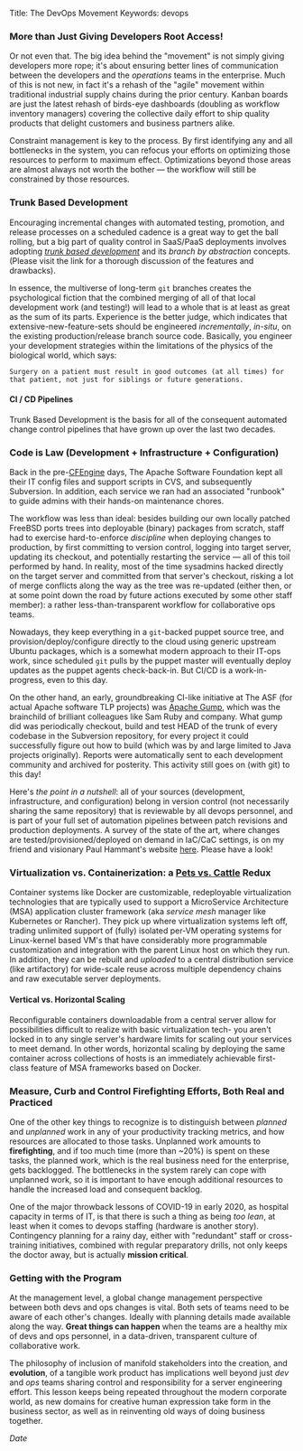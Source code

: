 Title: The DevOps Movement
Keywords: devops

### More than Just Giving Developers Root Access!

Or not even that.  The big idea behind the "movement" is not simply giving developers
more rope; it's about ensuring better lines of communication between the developers
and the *operations* teams in the enterprise.  Much of this is not new, in fact it's a
rehash of the "agile" movement within traditional industrial supply chains
during the prior century.  Kanban boards are just the latest rehash of birds-eye
dashboards (doubling as workflow inventory managers) covering the collective daily effort to
ship quality products that delight customers and business partners alike.

Constraint management is key to the process.  By first identifying any and
all bottlenecks in the system, you can refocus your efforts on optimizing
those resources to perform to maximum effect.  Optimizations beyond those
areas are almost always not worth the bother &mdash; the workflow will still be
constrained by those resources.

### Trunk Based Development

Encouraging incremental changes with automated testing, promotion, and release processes
on a scheduled cadence is a great way to get the ball rolling, but a big part
of quality control in SaaS/PaaS deployments involves adopting
*[trunk based development](https://trunkbaseddevelopment.com)*
and its *branch by abstraction* concepts.  (Please visit the link for a thorough
discussion of the features and drawbacks).

In essence, the multiverse of long-term `git` branches creates the psychological fiction
that the combined merging of all of that local development work (and testing!) will lead
to a whole that is at least as great as the sum of its parts.  Experience is the better judge,
which indicates that extensive-new-feature-sets should be engineered *incrementally*, *in-situ*,
on the existing production/release branch source code.  Basically, you engineer your
development strategies within the limitations of the physics of the biological world, which says:

    Surgery on a patient must result in good outcomes (at all times) for
    that patient, not just for siblings or future generations.

#### CI / CD Pipelines

Trunk Based Development is the basis for all of the consequent automated change
control pipelines that have grown up over the last two decades.

### Code is Law (Development + Infrastructure + Configuration)

Back in the pre-[CFEngine](https://cfengine.com) days, The Apache Software Foundation
kept all their IT config files and support scripts in CVS, and subsequently Subversion.  In
addition, each service we ran had an associated "runbook" to guide admins with their hands-on
maintenance chores. 

The workflow was less than ideal: besides building our own locally patched FreeBSD ports trees into deployable (binary)
packages from scratch, staff had to exercise hard-to-enforce *discipline* when deploying changes to production, by first
committing to version control, logging into target server, updating its checkout, and potentially restarting the service &mdash;
all of this toil performed by hand. In reality, most of the time sysadmins hacked directly on the target server and committed
from that server's checkout, risking a lot of merge conflicts along the way as the tree was re-updated (either then, or at some
point down the road by future actions executed by some other staff member): a rather less-than-transparent workflow for
collaborative ops teams.

Nowadays, they keep everything in a `git`-backed puppet source tree, and provision/deploy/configure directly to the cloud
using generic upstream Ubuntu packages, which is a somewhat modern approach to their IT-ops work, since scheduled `git` pulls
by the puppet master will eventually deploy updates as the puppet agents check-back-in.  But CI/CD is a work-in-progress, even
to this day.

On the other hand, an early, groundbreaking CI-like initiative at The ASF (for actual Apache software TLP projects) was [Apache Gump](https://gump.apache.org/), which was the brainchild of
brilliant colleagues like Sam Ruby and company.  What gump did was periodically checkout, build and test HEAD of the trunk of every
codebase in the Subversion repository, for every project it could successfully figure out how to build (which was by and large limited
to Java projects originally). Reports were automatically sent to each development community and archived for posterity.  This activity still goes on (with git) to this day!

Here's *the point in a nutshell*: all of your sources (development, infrastructure, and configuration) belong in version control
(not necessarily sharing the same repository) that is reviewable by all devops personnel, and is part of your full set of
automation pipelines between patch revisions and production deployments.  A survey of the state of the art, where changes
are tested/provisioned/deployed on demand in IaC/CaC settings, is on my friend and visionary Paul Hammant's website
[here](https://paulhammant.com/2014/08/27/provisioning-deployment-and-app-config-cycles/). Please have a look!

### Virtualization vs. Containerization: a [Pets vs. Cattle](http://cloudscaling.com/blog/cloud-computing/the-history-of-pets-vs-cattle/) Redux

Container systems like Docker are customizable, redeployable virtualization technologies that are typically used to support
a MicroService Architecture (MSA) application cluster framework (aka *service mesh* manager like Kubernetes or Rancher). They pick up where virtualization systems left off, trading unlimited
support of (fully) isolated per-VM operating systems for Linux-kernel based VM's that have considerably more programmable
customization and integration with the parent Linux host on which they run.  In addition, they can be rebuilt and *uploaded* to
a central distribution service (like artifactory) for wide-scale reuse across multiple dependency chains and raw executable
server deployments. 

#### Vertical vs. Horizontal Scaling

Reconfigurable containers downloadable from a central server allow for possibilities difficult to realize with basic virtualization
tech- you aren't locked in to any single server's hardware limits for scaling out your services to meet demand.  In other words,
horizontal scaling by deploying the same container across collections of hosts is an immediately achievable first-class feature
of MSA frameworks based on Docker.

### Measure, Curb and Control Firefighting Efforts, Both Real and Practiced

One of the other key things to recognize is to distinguish between *planned*
and *unplanned* work in any of your productivity tracking metrics, and how
resources are allocated to those tasks.  Unplanned work amounts
to **firefighting**, and if too much time (more than ~20%) is spent on these tasks,
the planned work, which is the real business need for the enterprise, gets backlogged.
The bottlenecks in the system rarely can cope with unplanned work, so it
is important to have enough additional resources to handle the increased load and
consequent backlog.

One of the major throwback lessons of COVID-19 in early 2020, as hospital capacity
in terms of IT, is that there is such a thing as being *too lean*, at least when it comes
to devops staffing (hardware is another story).  Contingency planning for a rainy day,
either with "redundant" staff or cross-training initiatives, combined with regular preparatory
drills, not only keeps the doctor away, but is actually **mission critical**.

### Getting with the Program

At the management level, a global change management perspective between 
both devs and ops changes is vital. Both sets of teams need to be aware
of each other's changes. Ideally with planning details made available
along the way.  **Great things can happen** when the teams are a healthy mix
of devs and ops personnel, in a data-driven, transparent culture of collaborative work.

The philosophy of inclusion of manifold stakeholders into the creation, and **evolution**,
of a tangible work product has implications well beyond just *dev* and *ops* teams sharing
control and responsibility for a server engineering effort. This lesson keeps being
repeated throughout the modern corporate world, as new domains for creative
human expression take form in the business sector, as well as in reinventing old
ways of doing business together.
 
$Date$
